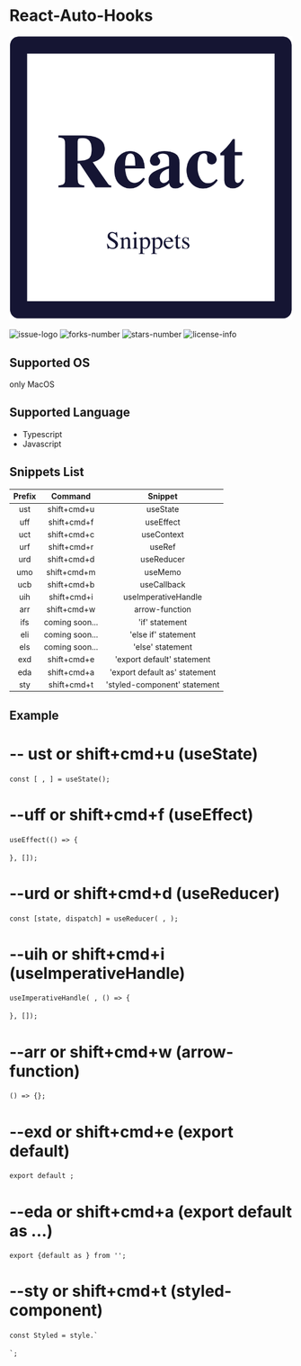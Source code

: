 # React-Auto-Hooks

![React-Auto-Hooks-Logo](https://github.com/Maaaaru/React-Auto-Hooks/blob/develop/images/logo.png)

![issue-logo](https://img.shields.io/github/issues/Maaaaru/React-Auto-Hooks)
![forks-number](https://img.shields.io/github/forks/Maaaaru/React-Auto-Hooks)
![stars-number](https://img.shields.io/github/stars/Maaaaru/React-Auto-Hooks)
![license-info](https://img.shields.io/github/license/Maaaaru/React-Auto-Hooks)

## Supported OS
only MacOS

## Supported Language
* Typescript
* Javascript 

## Snippets List
|Prefix|Command|Snippet|
|:--:|:--:|:--:|
|ust|shift+cmd+u|useState|
|uff|shift+cmd+f|useEffect|
|uct|shift+cmd+c|useContext|
|urf|shift+cmd+r|useRef|
|urd|shift+cmd+d|useReducer|
|umo|shift+cmd+m|useMemo|
|ucb|shift+cmd+b|useCallback|
|uih|shift+cmd+i|useImperativeHandle|
|arr|shift+cmd+w|arrow-function|
|ifs|coming soon...|'if' statement|
|eli|coming soon...|'else if' statement|
|els|coming soon...|'else' statement|
|exd|shift+cmd+e|'export default' statement|
|eda|shift+cmd+a|'export default as' statement|
|sty|shift+cmd+t|'styled-component' statement|

## Example
# -- ust or shift+cmd+u (useState)

```
const [ , ] = useState(); 

```

# --uff or shift+cmd+f (useEffect)

```
useEffect(() => {

}, []);

```

# --urd or shift+cmd+d (useReducer)

```
const [state, dispatch] = useReducer( , );

```

# --uih or shift+cmd+i (useImperativeHandle)

```
useImperativeHandle( , () => {

}, []);

```

# --arr or shift+cmd+w (arrow-function)

```
() => {};

```

# --exd or shift+cmd+e (export default)

```
export default ;

```

# --eda or shift+cmd+a (export default as ...)

```
export {default as } from '';

```

# --sty or shift+cmd+t (styled-component)

```
const Styled = style.`

`;

```


